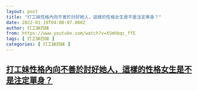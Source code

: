 ```yaml
---
layout: post
title: "打工妹性格內向不善於討好她人，這樣的性格女生是不是注定單身？"
date: 2022-01-19T04:00:07.000Z
author: 打工妹四妹
from: https://www.youtube.com/watch?v=XSmhbqc_ffE
tags: [ 打工妹四妹 ]
categories: [ 打工妹四妹 ]
---
```

<!--1642564807000-->
[打工妹性格內向不善於討好她人，這樣的性格女生是不是注定單身？](https://www.youtube.com/watch?v=XSmhbqc_ffE)
------

<div>

</div>
